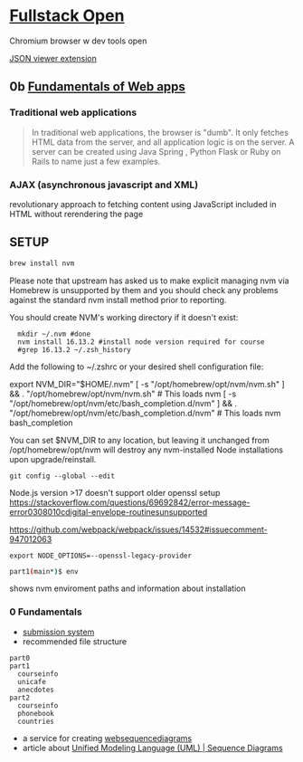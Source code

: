 # [Fullstack Open](https://fullstackopen.com/en/)

Chromium browser w dev tools open

[JSON viewer extension](https://chromewebstore.google.com/detail/json-formatter/bcjindcccaagfpapjjmafapmmgkkhgoa)

## 0b [Fundamentals of Web apps](https://studies.cs.helsinki.fi/exampleapp/)

### Traditional web applications

>In traditional web applications, the browser is "dumb". It only fetches HTML data from the server, and all application logic is on the server. A server can be created using Java Spring , Python Flask or Ruby on Rails to name just a few examples.

### AJAX (asynchronous javascript and XML)

revolutionary approach to fetching content using JavaScript included in HTML without rerendering the page

## SETUP

```bash
brew install nvm
```

Please note that upstream has asked us to make explicit managing
nvm via Homebrew is unsupported by them and you should check any
problems against the standard nvm install method prior to reporting.

You should create NVM's working directory if it doesn't exist:

```
  mkdir ~/.nvm #done
  nvm install 16.13.2 #install node version required for course
  #grep 16.13.2 ~/.zsh_history
```

Add the following to ~/.zshrc or your desired shell
configuration file:

  export NVM_DIR="$HOME/.nvm"
  [ -s "/opt/homebrew/opt/nvm/nvm.sh" ] && \. "/opt/homebrew/opt/nvm/nvm.sh"  # This loads nvm
  [ -s "/opt/homebrew/opt/nvm/etc/bash_completion.d/nvm" ] && \. "/opt/homebrew/opt/nvm/etc/bash_completion.d/nvm"  # This loads nvm bash_completion

You can set $NVM_DIR to any location, but leaving it unchanged from
/opt/homebrew/opt/nvm will destroy any nvm-installed Node installations
upon upgrade/reinstall.

```
git config --global --edit
```

Node.js version >17 doesn't support older openssl setup
https://stackoverflow.com/questions/69692842/error-message-error0308010cdigital-envelope-routinesunsupported

https://github.com/webpack/webpack/issues/14532#issuecomment-947012063

```
export NODE_OPTIONS=--openssl-legacy-provider
```

```zsh
part1(main*)$ env 
```

shows nvm enviroment paths and information about installation

### 0 Fundamentals

- [submission system](https://studies.cs.helsinki.fi/stats/courses/fullstackopen)
- recommended file structure

```
part0
part1
  courseinfo
  unicafe
  anecdotes
part2
  courseinfo
  phonebook
  countries
```

- a service for creating [websequencediagrams](https://www.websequencediagrams.com)
- article about [Unified Modeling Language (UML) | Sequence Diagrams](https://www.geeksforgeeks.org/unified-modeling-language-uml-sequence-diagrams/)
